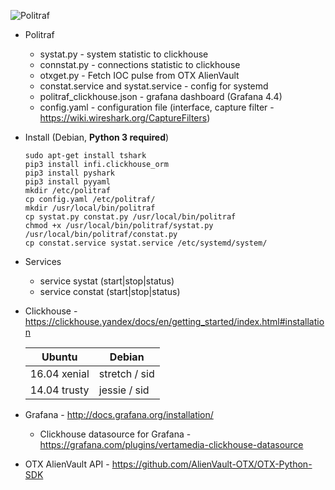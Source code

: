 ![Politraf](https://politraf.ru/static/img/politraf.jpg)

* Politraf
  * systat.py - system statistic to clickhouse
  * connstat.py - connections statistic to clickhouse
  * otxget.py - Fetch IOC pulse from OTX AlienVault
  * constat.service and systat.service - config for systemd
  * politraf_clickhouse.json - grafana dashboard (Grafana 4.4)
  * config.yaml - configuration file (interface, capture filter - https://wiki.wireshark.org/CaptureFilters)
* Install (Debian, **Python 3 required**)
  ```
  sudo apt-get install tshark
  pip3 install infi.clickhouse_orm
  pip3 install pyshark
  pip3 install pyyaml
  mkdir /etc/politraf
  cp config.yaml /etc/politraf/
  mkdir /usr/local/bin/politraf
  cp systat.py constat.py /usr/local/bin/politraf
  chmod +x /usr/local/bin/politraf/systat.py /usr/local/bin/politraf/constat.py
  cp constat.service systat.service /etc/systemd/system/
  ```
* Services
  * service systat (start|stop|status)
  * service constat (start|stop|status)

* Clickhouse - https://clickhouse.yandex/docs/en/getting_started/index.html#installation
  
  Ubuntu | Debian
  ------------ | -------------
  16.04  xenial | stretch / sid
  14.04  trusty | jessie  / sid
  
* Grafana - http://docs.grafana.org/installation/
  * Clickhouse datasource for Grafana - https://grafana.com/plugins/vertamedia-clickhouse-datasource

* OTX AlienVault API - https://github.com/AlienVault-OTX/OTX-Python-SDK
